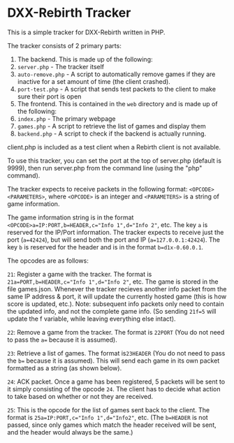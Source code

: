 # DXX-Rebirth Tracker
This is a simple tracker for DXX-Rebirth written in PHP.

The tracker consists of 2 primary parts:

1. The backend. This is made up of the following:
  1. `server.php` - The tracker itself
  2. `auto-remove.php` - A script to automatically remove games if they are inactive for a set amount of time (the client crashed).
  3. `port-test.php` - A script that sends test packets to the client to make sure their port is open
2. The frontend. This is contained in the `web` directory and is made up of the following:
  1. `index.php` - The primary webpage
  2. `games.php` - A script to retrieve the list of games and display them
  3. `backend.php` - A script to check if the backend is actually running.

client.php is included as a test client when a Rebirth client is not available.

To use this tracker, you can set the port at the top of server.php (default is 9999), then run server.php from the command line (using the "php" command).

The tracker expects to receive packets in the following format: `<OPCODE><PARAMETERS>`, where `<OPCODE>` is an integer and `<PARAMETERS>` is a string of game information.

The game information string is in the format `<OPCODE>a=IP:PORT,b=HEADER,c="Info 1",d="Info 2"`, etc. The key `a` is reserved for the IP/Port information. The tracker expects to receive just the port (`a=42424`), but will send both the port and IP (`a=127.0.0.1:42424`). The key `b` is reserved for the header and is in the format `b=d1x-0.60.0.1`.

The opcodes are as follows:

  `21`: Register a game with the tracker. The format is `21a=PORT,b=HEADER,c="Info 1",d="Info 2"`, etc. The game is stored in the file games.json. Whenever the tracker recieves another info packet from the same IP address & port, it will update the currently hosted game (this is how score is updated, etc.). Note: subsequent info packets only need to contain the updated info, and not the complete game info. (So sending `21f=5` will update the f variable, while leaving everything else intact).

  `22`: Remove a game from the tracker. The format is `22PORT` (You do not need to pass the `a=` because it is assumed).

  `23`: Retrieve a list of games. The format is`23HEADER` (You do not need to pass the `b=` because it is assumed). This will send each game in its own packet formatted as a string (as shown below).
  
  `24`: ACK packet. Once a game has been registered, 5 packets will be sent to it simply consisting of the opcode `24`. The client has to decide what action to take based on whether or not they are received.
  
  `25`: This is the opcode for the list of games sent back to the client. The format is `25a=IP:PORT,c="Info 1",d="Info2"`, etc. (The `b=HEADER` is not passed, since only games which match the header received will be sent, and the header would always be the same.)

